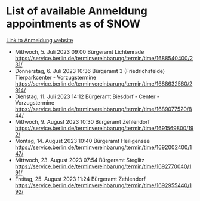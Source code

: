 # List of available Anmeldung appointments as of $NOW
[Link to Anmeldung website](https://service.berlin.de/terminvereinbarung/termin/tag.php?termin=1&anliegen[]=120686&dienstleisterlist=122210,122217,327316,122219,327312,122227,327314,122231,327346,122243,327348,122254,122252,329742,122260,329745,122262,329748,122271,327278,122273,327274,122277,327276,330436,122280,327294,122282,327290,122284,327292,122291,327270,122285,327266,122286,327264,122296,327268,150230,329760,122297,327286,122294,327284,122312,329763,122314,329775,122304,327330,122311,327334,122309,327332,317869,122281,327352,122279,329772,122283,122276,327324,122274,327326,122267,329766,122246,327318,122251,327320,122257,327322,122208,327298,122226,327300&herkunft=http%3A%2F%2Fservice.berlin.de%2Fdienstleistung%2F120686%2F)
- Mittwoch, 5. Juli 2023 09:00 Bürgeramt Lichtenrade https://service.berlin.de/terminvereinbarung/termin/time/1688540400/231/
- Donnerstag, 6. Juli 2023 10:36 Bürgeramt 3 (Friedrichsfelde) Tierparkcenter - Vorzugstermine https://service.berlin.de/terminvereinbarung/termin/time/1688632560/2914/
- Dienstag, 11. Juli 2023 14:12 Bürgeramt Biesdorf - Center - Vorzugstermine https://service.berlin.de/terminvereinbarung/termin/time/1689077520/844/
- Mittwoch, 9. August 2023 10:30 Bürgeramt Zehlendorf https://service.berlin.de/terminvereinbarung/termin/time/1691569800/192/
- Montag, 14. August 2023 10:40 Bürgeramt Heiligensee https://service.berlin.de/terminvereinbarung/termin/time/1692002400/147/
- Mittwoch, 23. August 2023 07:54 Bürgeramt Steglitz https://service.berlin.de/terminvereinbarung/termin/time/1692770040/191/
- Freitag, 25. August 2023 11:24 Bürgeramt Zehlendorf https://service.berlin.de/terminvereinbarung/termin/time/1692955440/192/
